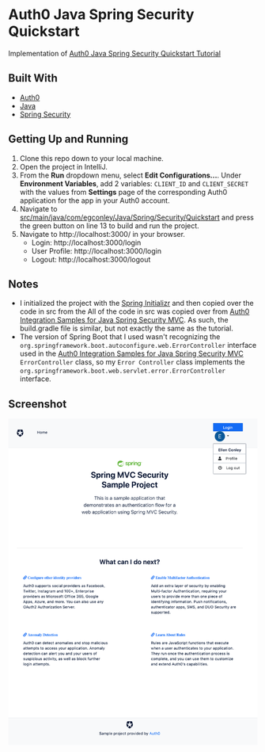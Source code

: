 # Auth0 Java Spring Security Quickstart
Implementation of [Auth0 Java Spring Security Quickstart Tutorial](https://auth0.com/docs/quickstart/webapp/java-spring-security-mvc)

## Built With
- [Auth0](https://auth0.com/)
- [Java](https://www.java.com/en/)
- [Spring Security](https://www.java.com/en/)

## Getting Up and Running
1. Clone this repo down to your local machine.
2. Open the project in IntelliJ.
3. From the **Run** dropdown menu, select **Edit Configurations...**.  Under **Environment Variables**, add 2 variables: `CLIENT_ID` and `CLIENT_SECRET` with the values from **Settings** page of the corresponding Auth0 application for the app in your Auth0 account.
4. Navigate to [src/main/java/com/egconley/Java/Spring/Security/Quickstart](./src/main/java/com/egconley/Java/Spring/Security/Quickstart/JavaSpringSecurityQuickstartApplication.java) and press the green button on line 13 to build and run the project.
5. Navigate to http://localhost:3000/ in your browser.
    - Login: http://localhost:3000/login
    - User Profile: http://localhost:3000/login
    - Logout: http://localhost:3000/logout

## Notes
- I initialized the project with the [Spring Initializr](https://start.spring.io/) and then copied over the code in src from the  All of the code in src was copied over from [Auth0 Integration Samples for Java Spring Security MVC](https://github.com/auth0-samples/auth0-spring-security-mvc-sample).  As such, the build.gradle file is similar, but not exactly the same as the tutorial.
- The version of Spring Boot that I used wasn't recognizing the `org.springframework.boot.autoconfigure.web.ErrorController` interface used in the [Auth0 Integration Samples for Java Spring Security MVC](https://github.com/auth0-samples/auth0-spring-security-mvc-sample) `ErrorController` class, so my `Error Controller` class implements the `org.springframework.boot.web.servlet.error.ErrorController` interface.

## Screenshot
![](screenshot.png)

